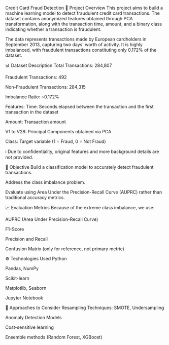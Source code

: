 Credit Card Fraud Detection
📌 Project Overview
This project aims to build a machine learning model to detect fraudulent credit card transactions. The dataset contains anonymized features obtained through PCA transformation, along with the transaction time, amount, and a binary class indicating whether a transaction is fraudulent.

The data represents transactions made by European cardholders in September 2013, capturing two days' worth of activity. It is highly imbalanced, with fraudulent transactions constituting only 0.172% of the dataset.

📊 Dataset Description
Total Transactions: 284,807

Fraudulent Transactions: 492

Non-Fraudulent Transactions: 284,315

Imbalance Ratio: ~0.172%

Features:
Time: Seconds elapsed between the transaction and the first transaction in the dataset

Amount: Transaction amount

V1 to V28: Principal Components obtained via PCA

Class: Target variable (1 = Fraud, 0 = Not Fraud)

ℹ️ Due to confidentiality, original features and more background details are not provided.

🎯 Objective
Build a classification model to accurately detect fraudulent transactions.

Address the class imbalance problem.

Evaluate using Area Under the Precision-Recall Curve (AUPRC) rather than traditional accuracy metrics.

📈 Evaluation Metrics
Because of the extreme class imbalance, we use:

AUPRC (Area Under Precision-Recall Curve)

F1-Score

Precision and Recall

Confusion Matrix (only for reference, not primary metric)

⚙️ Technologies Used
Python

Pandas, NumPy

Scikit-learn

Matplotlib, Seaborn

Jupyter Notebook

🧠 Approaches to Consider
Resampling Techniques: SMOTE, Undersampling

Anomaly Detection Models

Cost-sensitive learning

Ensemble methods (Random Forest, XGBoost)
